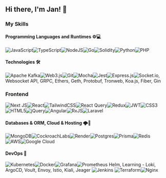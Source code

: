## Hi there, I'm Jan! 👋
### My Skills
#### Programming Languages and Runtimes ⚙️💻
![JavaScript](https://img.shields.io/badge/javascript-%23323330.svg?style=for-the-badge&logo=javascript&logoColor=%23F7DF1E)![TypeScript](https://img.shields.io/badge/typescript-%23007ACC.svg?style=for-the-badge&logo=typescript&logoColor=white)![NodeJS](https://img.shields.io/badge/node.js-6DA55F?style=for-the-badge&logo=node.js&logoColor=white)![Go](https://img.shields.io/badge/go-%2300ADD8.svg?style=for-the-badge&logo=go&logoColor=white)![Solidity](https://img.shields.io/badge/Solidity-%23363636.svg?style=for-the-badge&logo=solidity&logoColor=white)![Python](https://img.shields.io/badge/python-3670A0?style=for-the-badge&logo=python&logoColor=ffdd54)![PHP](https://img.shields.io/badge/php-%23777BB4.svg?style=for-the-badge&logo=php&logoColor=white)
#### Technologies 🛠
![Apache Kafka](https://img.shields.io/badge/Apache%20Kafka-000?style=for-the-badge&logo=apachekafka)![Web3.js](https://img.shields.io/badge/web3.js-F16822?style=for-the-badge&logo=web3.js&logoColor=white)![Git](https://img.shields.io/badge/git-%23F05033.svg?style=for-the-badge&logo=git&logoColor=white)![Mocha](https://img.shields.io/badge/-mocha-%238D6748?style=for-the-badge&logo=mocha&logoColor=white)![Jest](https://img.shields.io/badge/-jest-%23C21325?style=for-the-badge&logo=jest&logoColor=white)![Express.js](https://img.shields.io/badge/express.js-%23404d59.svg?style=for-the-badge&logo=express&logoColor=%2361DAFB)![Socket.io](https://img.shields.io/badge/Socket.io-black?style=for-the-badge&logo=socket.io&badgeColor=010101), Websocket API, GRPC, Ethers, Geth, Protobuf, Tronweb, Koa.js, Fiber, Gin
### Frontend
![Next JS](https://img.shields.io/badge/Next-black?style=for-the-badge&logo=next.js&logoColor=white)![React](https://img.shields.io/badge/react-%2320232a.svg?style=for-the-badge&logo=react&logoColor=%2361DAFB)![TailwindCSS](https://img.shields.io/badge/tailwindcss-%2338B2AC.svg?style=for-the-badge&logo=tailwind-css&logoColor=white)![React Query](https://img.shields.io/badge/-React%20Query-FF4154?style=for-the-badge&logo=react%20query&logoColor=white)![Redux](https://img.shields.io/badge/redux-%23593d88.svg?style=for-the-badge&logo=redux&logoColor=white)![JWT](https://img.shields.io/badge/JWT-black?style=for-the-badge&logo=JSON%20web%20tokens)![CSS3](https://img.shields.io/badge/css3-%231572B6.svg?style=for-the-badge&logo=css3&logoColor=white)![HTML5](https://img.shields.io/badge/html5-%23E34F26.svg?style=for-the-badge&logo=html5&logoColor=white)![jQuery](https://img.shields.io/badge/jquery-%230769AD.svg?style=for-the-badge&logo=jquery&logoColor=white)![Angular](https://img.shields.io/badge/angular-%23DD0031.svg?style=for-the-badge&logo=angular&logoColor=white)![RxJS](https://img.shields.io/badge/rxjs-%23B7178C.svg?style=for-the-badge&logo=reactivex&logoColor=white)![Laravel](https://img.shields.io/badge/laravel-%23FF2D20.svg?style=for-the-badge&logo=laravel&logoColor=white)
#### Databases & ORM, Cloud & Hosting 🌩️💾
![MongoDB](https://img.shields.io/badge/MongoDB-%234ea94b.svg?style=for-the-badge&logo=mongodb&logoColor=white)![CockroachLabs](https://img.shields.io/badge/Cockroach%20Labs-6933FF?style=for-the-badge&logo=Cockroach%20Labs&logoColor=white)![Render](https://img.shields.io/badge/Render-%46E3B7.svg?style=for-the-badge&logo=render&logoColor=white)![Postgres](https://img.shields.io/badge/postgres-%23316192.svg?style=for-the-badge&logo=postgresql&logoColor=white)![Prisma](https://img.shields.io/badge/Prisma-3982CE?style=for-the-badge&logo=Prisma&logoColor=white)![Redis](https://img.shields.io/badge/redis-%23DD0031.svg?style=for-the-badge&logo=redis&logoColor=white)	![AWS](https://img.shields.io/badge/AWS-%23FF9900.svg?style=for-the-badge&logo=amazon-aws&logoColor=white)![Google Cloud](https://img.shields.io/badge/GoogleCloud-%234285F4.svg?style=for-the-badge&logo=google-cloud&logoColor=white)
#### DevOps 🔬
![Kubernetes](https://img.shields.io/badge/kubernetes-%23326ce5.svg?style=for-the-badge&logo=kubernetes&logoColor=white)![Docker](https://img.shields.io/badge/docker-%230db7ed.svg?style=for-the-badge&logo=docker&logoColor=white)![Grafana](https://img.shields.io/badge/grafana-%23F46800.svg?style=for-the-badge&logo=grafana&logoColor=white)![Prometheus](https://img.shields.io/badge/Prometheus-E6522C?style=for-the-badge&logo=Prometheus&logoColor=white)
Helm, Learning - Loki, ArgoCD, Voult, Envoy, Istio, Kiali, Jeager ![Jenkins](https://img.shields.io/badge/jenkins-%232C5263.svg?style=for-the-badge&logo=jenkins&logoColor=white) ![Terraform](https://img.shields.io/badge/terraform-%235835CC.svg?style=for-the-badge&logo=terraform&logoColor=white)![Nginx](https://img.shields.io/badge/nginx-%23009639.svg?style=for-the-badge&logo=nginx&logoColor=white)



